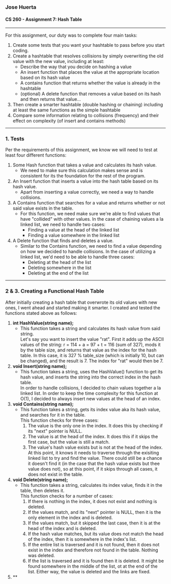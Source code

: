 ### Jose Huerta
#### CS 260 - Assignment 7: Hash Table
---
For this assignment, our duty was to complete four main tasks:
1.  Create some tests that you want your hashtable to pass before you start coding.
2.  Create a hashtable that resolves collisions by simply overwriting the old value with the new value, including at least:
    * Describe the way that you decide on hashing a value
    * An insert function that places the value at the appropriate location based on its hash value
    * A contains function that returns whether the value is already in the hashtable
    * (optional) A delete function that removes a value based on its hash and then returns that value…
3.  Then create a smarter hashtable (double hashing or chaining) including at least the same functions as the simple hashtable
4.  Compare some information relating to collisions (frequency) and their effect on complexity (of insert and contains methods)
---
### 1.  Tests
Per the requirements of this assignment, we know we will need to test at least four different functions:
1.  Some Hash function that takes a value and calculates its hash value.
    + We need to make sure this calculation makes sense and is consistent for its the foundation for the rest of the program.
2.  An Insert function that inserts a value into the hash table based on its hash value.
    + Apart from inserting a value correctly, we need a way to handle collisions. 
3.  A Contains function that searches for a value and returns whether or not said value exists in the table.
    + For this function, we need make sure we're able to find values that have "collided" with other values. In the case of chaining values a la linked list,
      we need to handle two cases:
        * Finding a value at the head of the linked list
        * Finding a value somewhere in the linked list
4.  A Delete function that finds and deletes a value.
    + Similar to the Contains function, we need to find a value depending on how we decided to handle collisions. In the case of utilizing a linked list,
      we'd need to be able to handle three cases:
      * Deleting at the head of the list
      * Deleting somewhere in the list
      * Deleting at the end of the list
---
### 2 & 3.  Creating a Functional Hash Table
After initially creating a hash table that overwrote its old values with new ones, I went ahead and started making it smarter. I created and tested the functions 
stated above as follows:
1. **int HashValue(string name);**
   * This function takes a string and calculates its hash value from said string.<br>
      Let's say you want to insert the value "rat". First it adds up the ASCII values
      of the string: r = 114 + a = 97 + t = 116 (sum of 327), mods it by the table size, and returns that value as the index for the hash table. In this case, it
      is 327 % table_size (which is initially 10, but can be changed), and the result is 7. The index for "rat" would then be 7.
2. **void Insert(string name);**
   * This function takes a string, uses the HashValue() function to get its hash value, and inserts the string into the correct index in the hash table.<br>
     In order to handle collisions, I decided to chain values together a la linked list. In order to keep the time complexity for this function at O(1), I            decided to always insert new values at the head of an index. 
3. **void Contains(string name);**
   * This function takes a string, gets its index value aka its hash value, and searches for it in the table.<br>
     This function checks for three cases:
     1. The value is the only one in the index. It does this by checking if its "next" pointer is NULL.
     2. The value is at the head of the index. It does this if it skips the first case, but the value is still a match.
     3. The value's hash value exists but is not at the head of the index. At this point, it knows it needs to traverse through the exisiting linked list to 
        try and find the value. There could still be a chance it doesn't find it (in the case that the hash value exists but thee value does not), so at this             point, if it skips through all cases, it does not exist in the table. 
4. **void Delete(string name);**
   * This function takes a string, calculates its index value, finds it in the table, then deletes it.<br>
     This function checks for a number of cases:
     1.  If there is nothing in the index, it does not exist and nothing is deleted.
     2.  If the values match, and its "next" pointer is NULL, then it is the only element in the index and is deleted.
     3.  If the values match, but it skipped the last case, then it is at the head of the index and is deleted.
     4.  If the hash value matches, but its value does not match the head of the index, then it is somewhere in the index's list.
     5.  If the entire list is traversed and it is not found, then it does not exist in the index and therefore not found in the table. Nothing was deleted.
     6.  If the list is traversed and it is found then it is deleted. It might be found somewhere in the middle of the list, ot at the end of the list.
         Either way, the value is deleted and the links are fixed.
5. **
     
